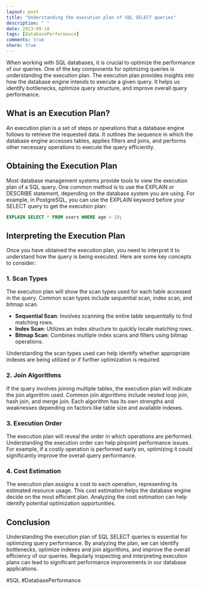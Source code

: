 ```yaml
---
layout: post
title: "Understanding the execution plan of SQL SELECT queries"
description: " "
date: 2023-09-18
tags: [DatabasePerformance]
comments: true
share: true
---
```


When working with SQL databases, it is crucial to optimize the performance of our queries. One of the key components for optimizing queries is understanding the execution plan. The execution plan provides insights into how the database engine intends to execute a given query. It helps us identify bottlenecks, optimize query structure, and improve overall query performance.

## What is an Execution Plan?

An execution plan is a set of steps or operations that a database engine follows to retrieve the requested data. It outlines the sequence in which the database engine accesses tables, applies filters and joins, and performs other necessary operations to execute the query efficiently.

## Obtaining the Execution Plan

Most database management systems provide tools to view the execution plan of a SQL query. One common method is to use the EXPLAIN or DESCRIBE statement, depending on the database system you are using. For example, in PostgreSQL, you can use the EXPLAIN keyword before your SELECT query to get the execution plan:

```sql
EXPLAIN SELECT * FROM users WHERE age > 18;
```

## Interpreting the Execution Plan

Once you have obtained the execution plan, you need to interpret it to understand how the query is being executed. Here are some key concepts to consider:

### 1. Scan Types

The execution plan will show the scan types used for each table accessed in the query. Common scan types include sequential scan, index scan, and bitmap scan. 

- **Sequential Scan**: Involves scanning the entire table sequentially to find matching rows.
- **Index Scan**: Utilizes an index structure to quickly locate matching rows.
- **Bitmap Scan**: Combines multiple index scans and filters using bitmap operations.

Understanding the scan types used can help identify whether appropriate indexes are being utilized or if further optimization is required.

### 2. Join Algorithms

If the query involves joining multiple tables, the execution plan will indicate the join algorithm used. Common join algorithms include nested loop join, hash join, and merge join. Each algorithm has its own strengths and weaknesses depending on factors like table size and available indexes.

### 3. Execution Order

The execution plan will reveal the order in which operations are performed. Understanding the execution order can help pinpoint performance issues. For example, if a costly operation is performed early on, optimizing it could significantly improve the overall query performance.

### 4. Cost Estimation

The execution plan assigns a cost to each operation, representing its estimated resource usage. This cost estimation helps the database engine decide on the most efficient plan. Analyzing the cost estimation can help identify potential optimization opportunities.

## Conclusion

Understanding the execution plan of SQL SELECT queries is essential for optimizing query performance. By analyzing the plan, we can identify bottlenecks, optimize indexes and join algorithms, and improve the overall efficiency of our queries. Regularly inspecting and interpreting execution plans can lead to significant performance improvements in our database applications.

#SQL #DatabasePerformance